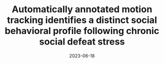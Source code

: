 ---
title: "Automatically annotated motion tracking identifies a distinct social behavioral profile following chronic social defeat stress"
date: 2023-06-18
venue: Nature Communications, 2023
authors:
  - name: J Bordes‡
  - name: <strong>L Miranda‡</strong>
    home: "#"
  - name: M Reinhardt
  - name: S Narayan
  - name: J Hartmann
  - name: E Newman
  - name: LM Brix
  - name: L van Doeselaar
  - name: C Engelhardt
  - name: L Dillmann
  - name: S Mitra
  - name: K Ressler
  - name: B Pütz
  - name: F Agakov
  - name: B Müller-Myhsok
  - name: MV Schmidt
paper: https://www.nature.com/articles/s41467-023-40040-3
page: https://deepof.readthedocs.io/en/latest/#
code: https://github.com/mlfpm/deepof
---